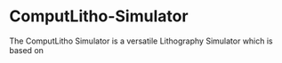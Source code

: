 # ComputLitho-Simulator
The ComputLitho Simulator is a versatile Lithography Simulator which is based on 
